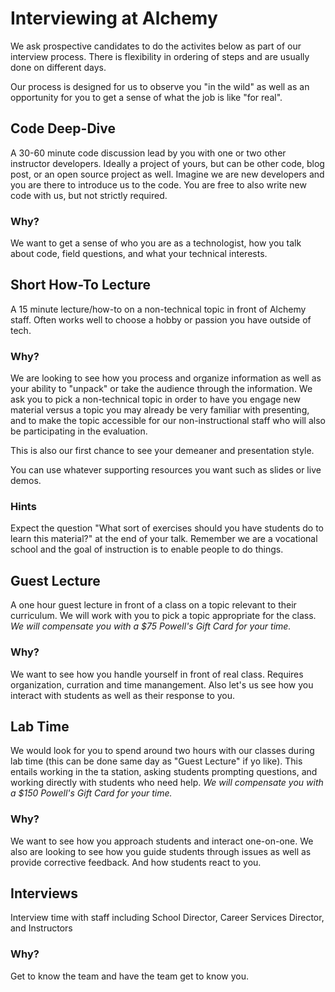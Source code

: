 # Interviewing at Alchemy

We ask prospective candidates to do the activites below as
part of our interview process. There is flexibility in ordering of steps
and are usually done on different days.

Our process is designed for us to observe you "in the wild" as well as an opportunity
for you to get a sense of what the job is like "for real".

## Code Deep-Dive

A 30-60 minute code discussion lead by you with one or two other instructor developers. Ideally a project of yours, but can be other code, blog post, or an open source project as well. Imagine we are new developers and you are there to introduce us to the code. You are free to also write new code with us, but not strictly required. 

### Why?

We want to get a sense of who you are as a technologist, how you talk about code, field questions, and 
what your technical interests.

## Short How-To Lecture

A 15 minute lecture/how-to on a non-technical topic in front of Alchemy staff. Often works well to choose a 
hobby or passion you have outside of tech.

### Why?

We are looking to see how you process and organize information as well as your ability to "unpack" or take the 
audience through the information. We ask you to pick a non-technical topic in order to have you engage new material
versus a topic you may already be very familiar with presenting, and to make the topic accessible for our non-instructional 
staff who will also be participating in the evaluation.

This is also our first chance to see your demeaner and presentation style.

You can use whatever supporting resources you want such as slides or live demos.

### Hints

Expect the question "What sort of exercises should you have students do to learn this material?" at the end of your talk.
Remember we are a vocational school and the goal of instruction is to enable people to do things.

## Guest Lecture

A one hour guest lecture in front of a class on a topic relevant to their curriculum. We will work with you to pick a topic
appropriate for the class. _We will compensate you with a $75 Powell's Gift Card for your time._

### Why?

We want to see how you handle yourself in front of real class. Requires organization, curration and time manangement. 
Also let's us see how you interact with students as well as their response to you.

## Lab Time

We would look for you to spend around two hours with our classes during lab time (this can be done same day as "Guest Lecture" if yo like). This entails
working in the ta station, asking students prompting questions, and working directly with students who need help.
_We will compensate you with a $150 Powell's Gift Card for your time._

### Why?

We want to see how you approach students and interact one-on-one. We also are looking to see how you guide 
students through issues as well as provide corrective feedback. And how students react to you.

## Interviews

Interview time with staff including School Director, Career Services Director, and Instructors

### Why?

Get to know the team and have the team get to know you.
